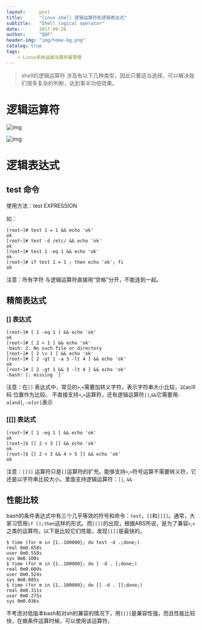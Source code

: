 ```yaml
---
layout:     post
title:      "linux shell 逻辑运算符和逻辑表达式"
subtitle:   "Shell logical operator"
date:       2017-08-26
author:     "QQF"
header-img: "img/home-bg.png"
catalog: true
tags:
    - Linux系统运维与服务器管理
---
```


> shell的逻辑运算符 涉及有以下几种类型，因此只要适当选择，可以解决我们很多复杂的判断，达到事半功倍效果。

# 逻辑运算符

![img](/img/in-post/2017-08-26-shell-logical-operator/01.png)

![img](/img/in-post/2017-08-26-shell-logical-operator/02.png)

# 逻辑表达式

## test 命令

使用方法：test EXPRESSION

如：

```
[root~]# test 1 = 1 && echo 'ok'
ok
[root~]# test -d /etc/ && echo 'ok'
ok
[root~]# test 1 -eq 1 && echo 'ok'
ok
[root~]# if test 1 = 1 ; then echo 'ok'; fi
ok
```

注意：所有字符 与逻辑运算符直接用“空格”分开，不能连到一起。

## 精简表达式

### [] 表达式

```
[root~]# [ 1 -eq 1 ] && echo 'ok'
ok
[root~]# [ 2 < 1 ] && echo 'ok'
-bash: 2: No such file or directory
[root~]# [ 2 \< 1 ] && echo 'ok'
[root~]# [ 2 -gt 1 -a 3 -lt 4 ] && echo 'ok'
ok
[root~]# [ 2 -gt 1 && 3 -lt 4 ] && echo 'ok'
-bash: [: missing `]'
```

注意：在`[]` 表达式中，常见的`>`,`<`需要加转义字符，表示字符串大小比较，以acill码 位置作为比较。 不直接支持`<`,`>`运算符，还有逻辑运算符`||`,`&&`它需要用`-a[and]`, `–o[or]`表示

### [[]] 表达式

```
[root~]# [ 1 -eq 1 ] && echo 'ok'
ok
[root~]$ [[ 2 < 3 ]] && echo 'ok'
ok
[root~]$ [[ 2 < 3 && 4 > 5 ]] && echo 'ok'
ok
```

注意：`[[]]` 运算符只是`[]`运算符的扩充。能够支持`<`,`>`符号运算不需要转义符，它还是以字符串比较大小。里面支持逻辑运算符：`||`, `&&`

## 性能比较

bash的条件表达式中有三个几乎等效的符号和命令：`test`，`[]`和`[[]]`。通常，大家习惯用`if [];then`这样的形式。而`[[]]`的出现，根据ABS所说，是为了兼容`>`,`<`之类的运算符。以下是比较它们性能，发现`[[]]`是最快的。

```
$ time (for m in {1..100000}; do test -d .;done;)
real 0m0.658s
user 0m0.558s
sys 0m0.100s
$ time (for m in {1..100000}; do [ -d . ];done;)
real 0m0.609s
user 0m0.524s
sys 0m0.085s
$ time (for m in {1..100000}; do [[ -d . ]];done;)
real 0m0.311s
user 0m0.275s
sys 0m0.036s
```

不考虑对低版本bash和对sh的兼容的情况下，用`[[]]`是兼容性强，而且性能比较快，在做条件运算时候，可以使用该运算符。